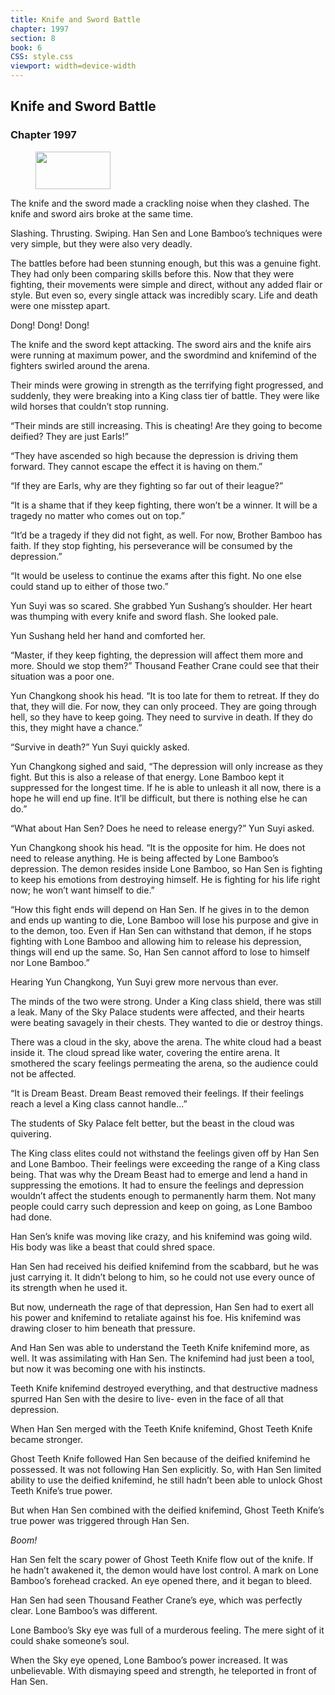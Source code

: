 ```yaml
---
title: Knife and Sword Battle
chapter: 1997
section: 8
book: 6
CSS: style.css
viewport: width=device-width
---
```


## Knife and Sword Battle

### Chapter 1997

<figure>
	<img src="../Images/gem.gif" alt="" id="gem" width="120" height="60" />
</figure>

The knife and the sword made a crackling noise when they clashed. The knife and sword airs broke at the same time.

Slashing. Thrusting. Swiping. Han Sen and Lone Bamboo’s techniques were very simple, but they were also very deadly.

The battles before had been stunning enough, but this was a genuine fight. They had only been comparing skills before this. Now that they were fighting, their movements were simple and direct, without any added flair or style. But even so, every single attack was incredibly scary. Life and death were one misstep apart.

Dong! Dong! Dong!

The knife and the sword kept attacking. The sword airs and the knife airs were running at maximum power, and the swordmind and knifemind of the fighters swirled around the arena.

Their minds were growing in strength as the terrifying fight progressed, and suddenly, they were breaking into a King class tier of battle. They were like wild horses that couldn’t stop running.

“Their minds are still increasing. This is cheating! Are they going to become deified? They are just Earls!”

“They have ascended so high because the depression is driving them forward. They cannot escape the effect it is having on them.”

“If they are Earls, why are they fighting so far out of their league?”

“It is a shame that if they keep fighting, there won’t be a winner. It will be a tragedy no matter who comes out on top.”

“It’d be a tragedy if they did not fight, as well. For now, Brother Bamboo has faith. If they stop fighting, his perseverance will be consumed by the depression.”

“It would be useless to continue the exams after this fight. No one else could stand up to either of those two.”

Yun Suyi was so scared. She grabbed Yun Sushang’s shoulder. Her heart was thumping with every knife and sword flash. She looked pale.

Yun Sushang held her hand and comforted her.

“Master, if they keep fighting, the depression will affect them more and more. Should we stop them?” Thousand Feather Crane could see that their situation was a poor one.

Yun Changkong shook his head. “It is too late for them to retreat. If they do that, they will die. For now, they can only proceed. They are going through hell, so they have to keep going. They need to survive in death. If they do this, they might have a chance.”

“Survive in death?” Yun Suyi quickly asked.

Yun Changkong sighed and said, “The depression will only increase as they fight. But this is also a release of that energy. Lone Bamboo kept it suppressed for the longest time. If he is able to unleash it all now, there is a hope he will end up fine. It’ll be difficult, but there is nothing else he can do.”

“What about Han Sen? Does he need to release energy?” Yun Suyi asked.

Yun Changkong shook his head. “It is the opposite for him. He does not need to release anything. He is being affected by Lone Bamboo’s depression. The demon resides inside Lone Bamboo, so Han Sen is fighting to keep his emotions from destroying himself. He is fighting for his life right now; he won’t want himself to die.”

“How this fight ends will depend on Han Sen. If he gives in to the demon and ends up wanting to die, Lone Bamboo will lose his purpose and give in to the demon, too. Even if Han Sen can withstand that demon, if he stops fighting with Lone Bamboo and allowing him to release his depression, things will end up the same. So, Han Sen cannot afford to lose to himself nor Lone Bamboo.”

Hearing Yun Changkong, Yun Suyi grew more nervous than ever.

The minds of the two were strong. Under a King class shield, there was still a leak. Many of the Sky Palace students were affected, and their hearts were beating savagely in their chests. They wanted to die or destroy things.

There was a cloud in the sky, above the arena. The white cloud had a beast inside it. The cloud spread like water, covering the entire arena. It smothered the scary feelings permeating the arena, so the audience could not be affected.

“It is Dream Beast. Dream Beast removed their feelings. If their feelings reach a level a King class cannot handle…”

The students of Sky Palace felt better, but the beast in the cloud was quivering.

The King class elites could not withstand the feelings given off by Han Sen and Lone Bamboo. Their feelings were exceeding the range of a King class being. That was why the Dream Beast had to emerge and lend a hand in suppressing the emotions. It had to ensure the feelings and depression wouldn’t affect the students enough to permanently harm them. Not many people could carry such depression and keep on going, as Lone Bamboo had done.

Han Sen’s knife was moving like crazy, and his knifemind was going wild. His body was like a beast that could shred space.

Han Sen had received his deified knifemind from the scabbard, but he was just carrying it. It didn’t belong to him, so he could not use every ounce of its strength when he used it.

But now, underneath the rage of that depression, Han Sen had to exert all his power and knifemind to retaliate against his foe. His knifemind was drawing closer to him beneath that pressure.

And Han Sen was able to understand the Teeth Knife knifemind more, as well. It was assimilating with Han Sen. The knifemind had just been a tool, but now it was becoming one with his instincts.

Teeth Knife knifemind destroyed everything, and that destructive madness spurred Han Sen with the desire to live- even in the face of all that depression.

When Han Sen merged with the Teeth Knife knifemind, Ghost Teeth Knife became stronger.

Ghost Teeth Knife followed Han Sen because of the deified knifemind he possessed. It was not following Han Sen explicitly. So, with Han Sen limited ability to use the deified knifemind, he still hadn’t been able to unlock Ghost Teeth Knife’s true power.

But when Han Sen combined with the deified knifemind, Ghost Teeth Knife’s true power was triggered through Han Sen.

*Boom!*

Han Sen felt the scary power of Ghost Teeth Knife flow out of the knife. If he hadn’t awakened it, the demon would have lost control. A mark on Lone Bamboo’s forehead cracked. An eye opened there, and it began to bleed.

Han Sen had seen Thousand Feather Crane’s eye, which was perfectly clear. Lone Bamboo’s was different.

Lone Bamboo’s Sky eye was full of a murderous feeling. The mere sight of it could shake someone’s soul.

When the Sky eye opened, Lone Bamboo’s power increased. It was unbelievable. With dismaying speed and strength, he teleported in front of Han Sen.